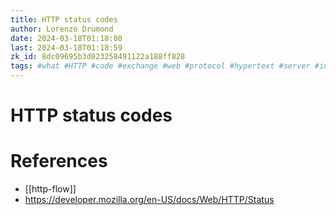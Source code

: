 ```yaml
---
title: HTTP status codes
author: Lorenzo Drumond
date: 2024-03-18T01:18:08
last: 2024-03-18T01:18:59
zk_id: 8dc09695b3d023258491122a188ff828
tags: #what #HTTP #code #exchange #web #protocol #hypertext #server #internet #network #HTML #communication #node #header
---
```



# HTTP status codes

# References
- [[http-flow]]
- https://developer.mozilla.org/en-US/docs/Web/HTTP/Status
